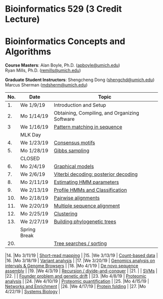 # Bioinformatics 529 (3 Credit Lecture)
# Bioinformatics Concepts and Algorithms

**Course Masters**:  	Alan Boyle, Ph.D. (apboyle@umich.edu)  
                      Ryan Mills, Ph.D. (remills@umich.edu)

**Graduate Student Instructors**: 	Shengcheng Dong (shengchd@umich.edu)
                                    Marcus Sherman (mdsherm@umich.edu)

| No. | Date         | Topic	                                                                            | 
|-----|--------------|------------------------------------------------------------------------------------|
|1.   |We 1/9/19     | Introduction and Setup                                                             |
|2.   |Mo 1/14/19    | Obtaining, Compiling, and Organizing Software                                      |
|3    |We 1/16/19	   | [Pattern matching in sequence](classes/class_3/class3.ipynb)                       |
|     |MLK Day       | 		                                                                                |
|4.   |We 1/23/19	   | [Consensus motifs](classes/class_4/class4.ipynb)		                                |
|5.   |Mo 1/28/19	   | [Gibbs sampling](classes/class_5/class5.ipynb)	                                    |
|     | CLOSED       | 		                                                                                |
|6.   |Mo 2/4/19	   | [Graphical models](classes/class_6/class6.ipynb)                                   |
|7.   |We 2/6/19	   | [Viterbi decoding; posterior decoding](classes/class_7/class7.ipynb)               |
|8.   |Mo 2/11/19	   | [Estimating HMM parameters](classes/class_8/class8.ipynb)                          |
|9.   |We 2/13/19	   | [Profile HMMs and Classification](classes/class_9/class9.ipynb)	                  |
|10.  |Mo 2/18/19	   | [Pairwise alignments](classes/class_10/class10.ipynb)                              |
|11.  |We 2/20/19	   | [Multiple sequence alignment](classes/class_11/class11.ipynb)                      |
|12.  |Mo 2/25/19	   | [Clustering](classes/class_20/class20.ipynb)	                                      |
|13.  |We 2/27/19	   | [Building phylogenetic trees](classes/class_19/class19.ipynb)                      |
|     |Spring Break  | 		                                                                                |
|20.  |	   | [Tree searches / sorting](classes/class_18/class18.ipynb)		 		                  |

|14.  |Mo 3/11/19	   | [Short-read mapping](classes/class_12/class12.ipynb)                               |
|15.  |We 3/13/19	   | [Count-based data](classes/class_13/class13.ipynb)	                                |
|16.  |Mo 3/18/19	   | [Variant analysis](classes/class_14/class14.ipynb)		                              |
|17.  |We 3/20/19	   | [Genomics analysis on intervals & Genome Browsers](classes/class_15/class15.ipynb) |
|18.  |Mo 4/1/19	   | [De novo sequence assembly](classes/class_16/class16.ipynb)		                    |
|19.  |We 4/3/19	   | [Recursion / divide-and-conquer](classes/class_17/class17.ipynb)                   |
|21.  |	   | [SVMs](classes/class_21/class21.ipynb)	                                            |
|22.  |	   | [Founder problem and genetic drift](classes/class_22/class22.ipynb)                |
|23.  |Mo 4/8/19	   | [Proteomic analysis](classes/class_23/class23.ipynb)	                              |
|24.  |We 4/10/19	   | [Proteomic quantification](classes/class_24/class24.ipynb)                         |
|25.  |Mo 4/15/19	   | [Networks and Enrichment](classes/class_25/class25.ipynb)                          |
|26.  |We 4/17/19	   | [Protein folding](classes/class_26/class26.ipynb)                                  |
|27.  |Mo 4/22/19	   | [Systems Biology](classes/class_27/class27.ipynb)		                              |
